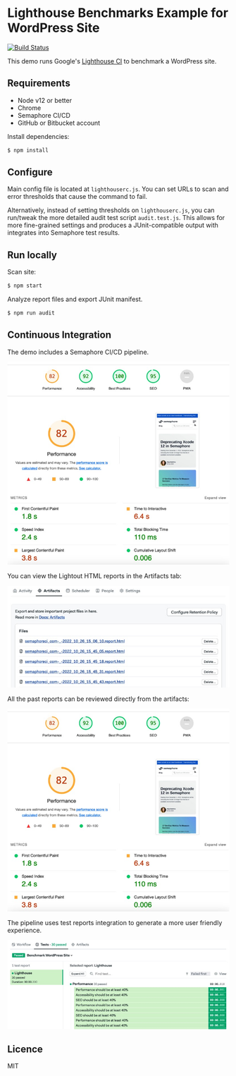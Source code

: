 # Lighthouse Benchmarks Example for WordPress Site

[![Build Status](https://semaphore-demos.semaphoreci.com/badges/lighthouse-wordpress/branches/master.svg?key=ccaa486f-dfa8-460e-b440-3a2f23f2b5de)](https://semaphore-demos.semaphoreci.com/projects/lighthouse-wordpress)

This demo runs Google's [Lighthouse CI](https://github.com/GoogleChrome/lighthouse-ci) to benchmark a WordPress site.

## Requirements

- Node v12 or better
- Chrome
- Semaphore CI/CD
- GitHub or Bitbucket account

Install dependencies:

```bash
$ npm install
```

## Configure

Main config file is located at `lighthouserc.js`. You can set URLs to scan and error thresholds that cause the command to fail.

Alternatively, instead of setting thresholds on `lighthouserc.js`, you can run/tweak the more detailed audit test script `audit.test.js`. This allows for more fine-grained settings and produces a JUnit-compatible output with integrates into Semaphore test results.

## Run locally

Scan site:

```bash
$ npm start
```

Analyze report files and export JUnit manifest.

```bash
$ npm run audit
```

## Continuous Integration

The demo includes a Semaphore CI/CD pipeline.

![CI/CD pipeline with scan and audit job](./screenshots/report-blog.jpg)

You can view the Lightout HTML reports in the Artifacts tab:

![Artifact tabs in Semaphore](./screenshots/project-artifacts.jpg)

All the past reports can be reviewed directly from the artifacts:

![Blog Lighthouse report](./screenshots/report-blog.jpg)

The pipeline uses test reports integration to generate a more user friendly experience.

![Test summary showing all tests results in one dashboard](./screenshots/test-summary.jpg)

## Licence

MIT